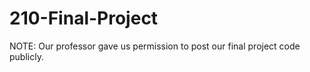 # 210-Final-Project
NOTE: Our professor gave us permission to post our final project code publicly.
